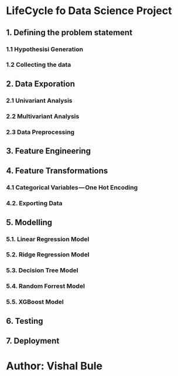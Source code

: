 # LifeCycle fo Data Science Project
## 1. Defining the problem statement
### 1.1 Hypothesisi Generation
### 1.2 Collecting the data

## 2. Data Exporation
### 2.1 Univariant Analysis
### 2.2 Multivariant Analysis
### 2.3 Data Preprocessing

## 3. Feature Engineering
## 4. Feature Transformations
### 4.1 Categorical Variables — One Hot Encoding
### 4.2. Exporting Data

## 5. Modelling
### 5.1. Linear Regression Model
### 5.2. Ridge Regression Model
### 5.3. Decision Tree Model
### 5.4. Random Forrest Model
### 5.5. XGBoost Model

## 6. Testing
## 7. Deployment

# Author: Vishal Bule

